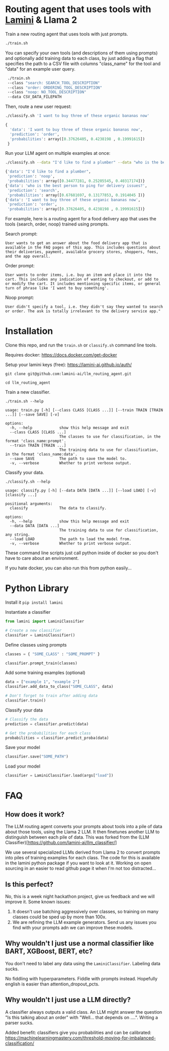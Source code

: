 
# Routing agent that uses tools with [Lamini](https://lamini.ai) & Llama 2

Train a new routing agent that uses tools with just prompts.

```bash
./train.sh
```

You can specify your own tools (and descriptions of them using prompts) and optionally add training data to each class, by just adding a flag that specifies the path to a CSV file with columns "class_name" for the tool and "data" for an example user query.

```bash
 ./train.sh
 --class "search: SEARCH_TOOL_DESCRIPTION" 
 --class "order: ORDERING_TOOL_DESCRIPTION" 
 --class "noop: NO_TOOL_DESCRIPTION"
 --data CSV_DATA_FILEPATH
```

Then, route a new user request:
```bash
./classify.sh 'I want to buy three of these organic bananas now'
```

```python
{
  'data': 'I want to buy three of these organic bananas now',
  'prediction': 'order',
  'probabilities': array([0.37626405, 0.4238198 , 0.19991615])
 }
```

Run your LLM agent on multiple examples at once:
```bash
./classify.sh --data "I'd like to find a plumber" --data "who is the best person to ping for delivery issues?" --data "I want to buy three of these organic bananas now"
```

```python
{'data': "I'd like to find a plumber",
 'prediction': 'noop',
 'probabilities': array([0.34477281, 0.25205545, 0.40317174])}
{'data': 'who is the best person to ping for delivery issues?',
 'prediction': 'search',
 'probabilities': array([0.67681697, 0.13177853, 0.1914045 ])}
{'data': 'I want to buy three of these organic bananas now',
 'prediction': 'order',
 'probabilities': array([0.37626405, 0.4238198 , 0.19991615])}
 ```

For example, here is a routing agent for a food delivery app that uses the tools {search, order, noop} trained using prompts.

Search prompt:

```
User wants to get an answer about the food delivery app that is available in the FAQ pages of this app. This includes questions about their deliveries, payment, available grocery stores, shoppers, fees, and the app overall.
```

Order prompt:
```
User wants to order items, i.e. buy an item and place it into the cart. This includes any indication of wanting to checkout, or add to or modify the cart. It includes mentioning specific items, or general turn of phrase like 'I want to buy something'.
```

Noop prompt:
```
User didn't specify a tool, i.e. they didn't say they wanted to search or order. The ask is totally irrelevant to the delivery service app."
```

# Installation

Clone this repo, and run the `train.sh` or `classify.sh` command line tools.  

Requires docker: https://docs.docker.com/get-docker 

Setup your lamini keys (free): https://lamini-ai.github.io/auth/

`git clone git@github.com:lamini-ai/llm_routing_agent.git`

`cd llm_routing_agent`

Train a new classifier.

```
./train.sh --help

usage: train.py [-h] [--class CLASS [CLASS ...]] [--train TRAIN [TRAIN ...]] [--save SAVE] [-v]

options:
  -h, --help            show this help message and exit
  --class CLASS [CLASS ...]
                        The classes to use for classification, in the format 'class_name:prompt'.
  --train TRAIN [TRAIN ...]
                        The training data to use for classification, in the format 'class_name:data'.
  --save SAVE           The path to save the model to.
  -v, --verbose         Whether to print verbose output.

```

Classify your data.

```
./classify.sh --help

usage: classify.py [-h] [--data DATA [DATA ...]] [--load LOAD] [-v] [classify ...]

positional arguments:
  classify              The data to classify.

options:
  -h, --help            show this help message and exit
  --data DATA [DATA ...]
                        The training data to use for classification, any string.
  --load LOAD           The path to load the model from.
  -v, --verbose         Whether to print verbose output.

```

These command line scripts just call python inside of docker so you don't have to care about an environment.  

If you hate docker, you can also run this from python easily...


# Python Library

Install it
`pip install lamini`

Instantiate a classifier

```python
from lamini import LaminiClassifier

# Create a new classifier
classifier = LaminiClassifier()
```

Define classes using prompts

```python
classes = { "SOME_CLASS" : "SOME_PROMPT" }

classifier.prompt_train(classes)
```

Add some training examples (optional)

```python
data = ["example 1", "example 2"]
classifier.add_data_to_class("SOME_CLASS", data)

# Don't forget to train after adding data
classifier.train()
```

Classify your data

```python
# Classify the data
prediction = classifier.predict(data)

# Get the probabilities for each class
probabilities = classifier.predict_proba(data)
```

Save your model

```python
classifier.save("SOME_PATH")
```

Load your model
```python
classifier = LaminiClassifier.load(args["load"])
```

# FAQ

## How does it work?

The LLM routing agent converts your prompts about tools into a pile of data about those tools, using the Llama 2 LLM. It then finetunes another LLM to distinguish between each pile of data. This was forked from the (LLM Classifier)[https://github.com/lamini-ai/llm_classifier/]

We use several specialized LLMs derived from Llama 2 to convert prompts into piles of training examples for each class.  The code for this is available
in the lamini python package if you want to look at it.  Working on open sourcing in an easier to read github page it when I'm not too distracted...

## Is this perfect?

No, this is a week night hackathon project, give us feedback and we will improve it.  Some known issues:

1. It doesn't use batching aggressively over classes, so training on many classes could be sped up by more than 100x.
2. We are refining the LLM example generators.  Send us any issues you find with your prompts adn we can improve these models.

## Why wouldn't I just use a normal classifier like BART, XGBoost, BERT, etc?

You don't need to label any data using the `LaminiClassifier`.  Labeling data sucks.

No fiddling with hyperparameters. Fiddle with prompts instead.  Hopefully english is easier than attention_dropout_pcts.

## Why wouldn't I just use a LLM directly?

A classifier always outputs a valid class.  An LLM might answer the question "Is this talking about an order" with "Well... that depends on ....".  Writing a parser sucks.

Added benefit: classifiers give you probabilities and can be calibrated: https://machinelearningmastery.com/threshold-moving-for-imbalanced-classification/


